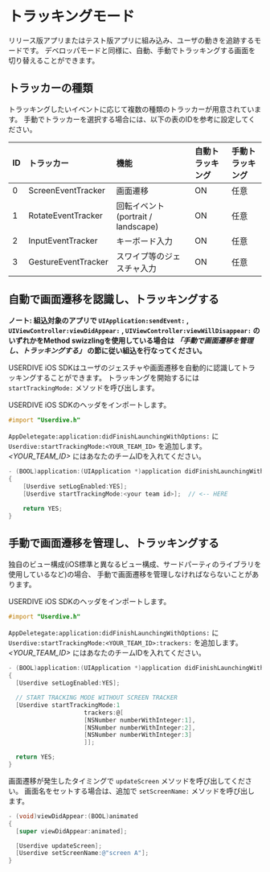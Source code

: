 # トラッキングモード

リリース版アプリまたはテスト版アプリに組み込み、ユーザの動きを追跡するモードです。
デベロッパモードと同様に、自動、手動でトラッキングする画面を切り替えることができます。

## トラッカーの種類

トラッキングしたいイベントに応じて複数の種類のトラッカーが用意されています。
手動でトラッカーを選択する場合には、以下の表のIDを参考に設定してください。

| ID | トラッカー          | 機能                                | 自動トラッキング | 手動トラッキング |
|:---|:--------------------|:------------------------------------|:-----------------|:-----------------|
| 0  | ScreenEventTracker  | 画面遷移                            | ON               | 任意 |
| 1  | RotateEventTracker  | 回転イベント (portrait / landscape) | ON               | 任意 |
| 2  | InputEventTracker   | キーボード入力                      | ON               | 任意 |
| 3  | GestureEventTracker | スワイプ等のジェスチャ入力          | ON               | 任意 |


## 自動で画面遷移を認識し、トラッキングする

**ノート: 組込対象のアプリで `UIApplication:sendEvent:` , `UIViewController:viewDidAppear:` , `UIViewController:viewWillDisappear:` のいずれかをMethod swizzlingを使用している場合は *「手動で画面遷移を管理し、トラッキングする」* の節に従い組込を行なってください。**


USERDIVE iOS SDKはユーザのジェスチャや画面遷移を自動的に認識してトラッキングすることができます。
トラッキングを開始するには `startTrackingMode:` メソッドを呼び出します。

USERDIVE iOS SDKのヘッダをインポートします。

```objectivec
#import "Userdive.h"
```

`AppDeletegate:application:didFinishLaunchingWithOptions:` に `Userdive:startTrackingMode:<YOUR_TEAM_ID>` を追加します。
*<YOUR_TEAM_ID>* にはあなたのチームIDを入れてください。

```objectivec
- (BOOL)application:(UIApplication *)application didFinishLaunchingWithOptions:(NSDictionary *)launchOptions
{
    [Userdive setLogEnabled:YES];
    [Userdive startTrackingMode:<your team id>];  // <-- HERE

    return YES;
}
```

## 手動で画面遷移を管理し、トラッキングする

独自のビュー構成(iOS標準と異なるビュー構成、サードパーティのライブラリを使用しているなど)の場合、
手動で画面遷移を管理しなければならないことがあります。

USERDIVE iOS SDKのヘッダをインポートします。

```objectivec
#import "Userdive.h"
```

`AppDeletegate:application:didFinishLaunchingWithOptions:` に `Userdive:startTrackingMode:<YOUR_TEAM_ID>:trackers:` を追加します。
*<YOUR_TEAM_ID>* にはあなたのチームIDを入れてください。

```objectivec
- (BOOL)application:(UIApplication *)application didFinishLaunchingWithOptions:(NSDictionary *)launchOptions
{
  [Userdive setLogEnabled:YES];

  // START TRACKING MODE WITHOUT SCREEN TRACKER
  [Userdive startTrackingMode:1
                     trackers:@[
                     [NSNumber numberWithInteger:1],
                     [NSNumber numberWithInteger:2],
                     [NSNumber numberWithInteger:3]
                     ]];

  return YES;
}
```

画面遷移が発生したタイミングで `updateScreen` メソッドを呼び出してください。
画面名をセットする場合は、追加で `setScreenName:` メソッドを呼び出します。

```objectivec
- (void)viewDidAppear:(BOOL)animated
{
  [super viewDidAppear:animated];

  [Userdive updateScreen];
  [Userdive setScreenName:@"screen A"];
}
```
